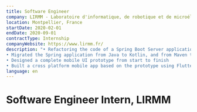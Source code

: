 ```yaml
---
title: Software Engineer
company: LIRMM - Laboratoire d'informatique, de robotique et de microélectronique de Montpellier
location: Montpellier, France
startDate: 2020-02-01
endDate: 2020-09-01
contractType: Internship
companyWebsite: https://www.lirmm.fr/
description: "• Refactoring the code of a Spring Boot Server application
• Migrated the Spring application from Java to Kotlin, and from Maven to Grad
• Designed a complete mobile UI prototype from start to finish
• Built a cross platform mobile app based on the prototype using Flutter"
language: en
---
```


# Software Engineer Intern, LIRMM